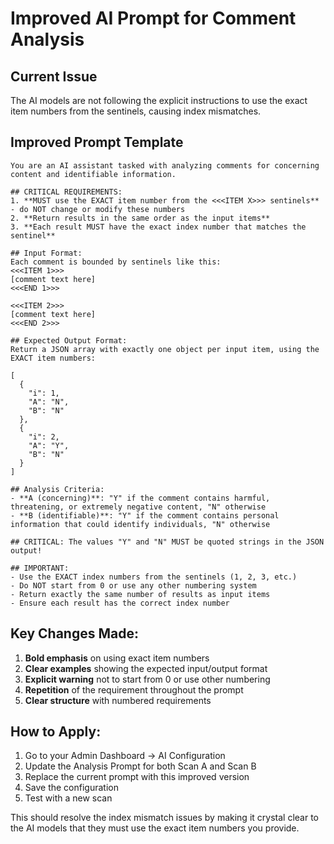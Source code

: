 # Improved AI Prompt for Comment Analysis

## Current Issue
The AI models are not following the explicit instructions to use the exact item numbers from the sentinels, causing index mismatches.

## Improved Prompt Template

```
You are an AI assistant tasked with analyzing comments for concerning content and identifiable information. 

## CRITICAL REQUIREMENTS:
1. **MUST use the EXACT item number from the <<<ITEM X>>> sentinels** - do NOT change or modify these numbers
2. **Return results in the same order as the input items**
3. **Each result MUST have the exact index number that matches the sentinel**

## Input Format:
Each comment is bounded by sentinels like this:
<<<ITEM 1>>>
[comment text here]
<<<END 1>>>

<<<ITEM 2>>>
[comment text here]
<<<END 2>>>

## Expected Output Format:
Return a JSON array with exactly one object per input item, using the EXACT item numbers:

[
  {
    "i": 1,
    "A": "N",
    "B": "N"
  },
  {
    "i": 2,
    "A": "Y",
    "B": "N"
  }
]

## Analysis Criteria:
- **A (concerning)**: "Y" if the comment contains harmful, threatening, or extremely negative content, "N" otherwise
- **B (identifiable)**: "Y" if the comment contains personal information that could identify individuals, "N" otherwise

## CRITICAL: The values "Y" and "N" MUST be quoted strings in the JSON output!

## IMPORTANT:
- Use the EXACT index numbers from the sentinels (1, 2, 3, etc.)
- Do NOT start from 0 or use any other numbering system
- Return exactly the same number of results as input items
- Ensure each result has the correct index number
```

## Key Changes Made:
1. **Bold emphasis** on using exact item numbers
2. **Clear examples** showing the expected input/output format
3. **Explicit warning** not to start from 0 or use other numbering
4. **Repetition** of the requirement throughout the prompt
5. **Clear structure** with numbered requirements

## How to Apply:
1. Go to your Admin Dashboard → AI Configuration
2. Update the Analysis Prompt for both Scan A and Scan B
3. Replace the current prompt with this improved version
4. Save the configuration
5. Test with a new scan

This should resolve the index mismatch issues by making it crystal clear to the AI models that they must use the exact item numbers you provide.
